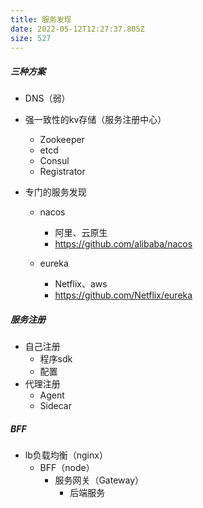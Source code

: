 ```yaml
---
title: 服务发现
date: 2022-05-12T12:27:37.805Z
size: 527
---
```

##### 三种方案

- DNS（弱）
- 强一致性的kv存储（服务注册中心）
  - Zookeeper
  - etcd
  - Consul
  - Registrator

- 专门的服务发现

  - nacos

    - 阿里、云原生
    - https://github.com/alibaba/nacos

  - eureka

    - Netflix、aws
    - https://github.com/Netflix/eureka

    

##### 服务注册

- 自己注册
  - 程序sdk
  - 配置
- 代理注册
  - Agent
  - Sidecar



##### BFF

- lb负载均衡（nginx）
  - BFF（node）
    - 服务网关（Gateway）
      - 后端服务

